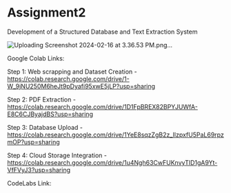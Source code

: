 # Assignment2
Development of a Structured Database and Text Extraction System

![Uploading Screenshot 2024-02-16 at 3.36.53 PM.png…]()

Google Colab Links: 

Step 1: Web scrapping and Dataset Creation - https://colab.research.google.com/drive/1-W_9jNU250M6heJt9pDyafi95xwE5jLP?usp=sharing

Step 2: PDF Extraction - https://colab.research.google.com/drive/1D1FpBREX82BPYJUWfA-E8C6CJByajdBS?usp=sharing

Step 3: Database Upload - https://colab.research.google.com/drive/1YeE8sqzZgB2z_IlzpxfU5PaL69rpzmOP?usp=sharing

Step 4: Cloud Storage Integration - https://colab.research.google.com/drive/1u4Ngh63CwFUKnvyTID1gA9Yt-VfFVyJ3?usp=sharing

CodeLabs Link: 

